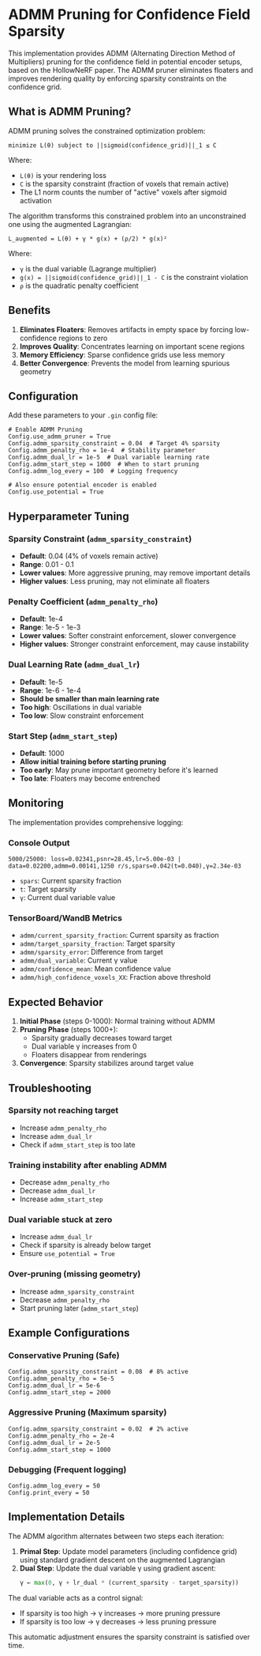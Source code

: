 # ADMM Pruning for Confidence Field Sparsity

This implementation provides ADMM (Alternating Direction Method of Multipliers) pruning for the confidence field in potential encoder setups, based on the HollowNeRF paper. The ADMM pruner eliminates floaters and improves rendering quality by enforcing sparsity constraints on the confidence grid.

## What is ADMM Pruning?

ADMM pruning solves the constrained optimization problem:

```
minimize L(θ) subject to ||sigmoid(confidence_grid)||_1 ≤ C
```

Where:
- `L(θ)` is your rendering loss
- `C` is the sparsity constraint (fraction of voxels that remain active)
- The L1 norm counts the number of "active" voxels after sigmoid activation

The algorithm transforms this constrained problem into an unconstrained one using the augmented Lagrangian:

```
L_augmented = L(θ) + γ * g(x) + (ρ/2) * g(x)²
```

Where:
- `γ` is the dual variable (Lagrange multiplier)
- `g(x) = ||sigmoid(confidence_grid)||_1 - C` is the constraint violation
- `ρ` is the quadratic penalty coefficient

## Benefits

1. **Eliminates Floaters**: Removes artifacts in empty space by forcing low-confidence regions to zero
2. **Improves Quality**: Concentrates learning on important scene regions
3. **Memory Efficiency**: Sparse confidence grids use less memory
4. **Better Convergence**: Prevents the model from learning spurious geometry

## Configuration

Add these parameters to your `.gin` config file:

```gin
# Enable ADMM Pruning
Config.use_admm_pruner = True
Config.admm_sparsity_constraint = 0.04  # Target 4% sparsity
Config.admm_penalty_rho = 1e-4  # Stability parameter
Config.admm_dual_lr = 1e-5  # Dual variable learning rate
Config.admm_start_step = 1000  # When to start pruning
Config.admm_log_every = 100  # Logging frequency

# Also ensure potential encoder is enabled
Config.use_potential = True
```

## Hyperparameter Tuning

### Sparsity Constraint (`admm_sparsity_constraint`)
- **Default**: 0.04 (4% of voxels remain active)
- **Range**: 0.01 - 0.1
- **Lower values**: More aggressive pruning, may remove important details
- **Higher values**: Less pruning, may not eliminate all floaters

### Penalty Coefficient (`admm_penalty_rho`)
- **Default**: 1e-4
- **Range**: 1e-5 - 1e-3
- **Lower values**: Softer constraint enforcement, slower convergence
- **Higher values**: Stronger constraint enforcement, may cause instability

### Dual Learning Rate (`admm_dual_lr`)
- **Default**: 1e-5
- **Range**: 1e-6 - 1e-4
- **Should be smaller than main learning rate**
- **Too high**: Oscillations in dual variable
- **Too low**: Slow constraint enforcement

### Start Step (`admm_start_step`)
- **Default**: 1000
- **Allow initial training before starting pruning**
- **Too early**: May prune important geometry before it's learned
- **Too late**: Floaters may become entrenched

## Monitoring

The implementation provides comprehensive logging:

### Console Output
```
5000/25000: loss=0.02341,psnr=28.45,lr=5.00e-03 | data=0.02200,admm=0.00141,1250 r/s,spars=0.042(t=0.040),γ=2.34e-03
```

- `spars`: Current sparsity fraction
- `t`: Target sparsity
- `γ`: Current dual variable value

### TensorBoard/WandB Metrics
- `admm/current_sparsity_fraction`: Current sparsity as fraction
- `admm/target_sparsity_fraction`: Target sparsity
- `admm/sparsity_error`: Difference from target
- `admm/dual_variable`: Current γ value
- `admm/confidence_mean`: Mean confidence value
- `admm/high_confidence_voxels_XX`: Fraction above threshold

## Expected Behavior

1. **Initial Phase** (steps 0-1000): Normal training without ADMM
2. **Pruning Phase** (steps 1000+): 
   - Sparsity gradually decreases toward target
   - Dual variable γ increases from 0
   - Floaters disappear from renderings
3. **Convergence**: Sparsity stabilizes around target value

## Troubleshooting

### Sparsity not reaching target
- Increase `admm_penalty_rho`
- Increase `admm_dual_lr`
- Check if `admm_start_step` is too late

### Training instability after enabling ADMM
- Decrease `admm_penalty_rho`
- Decrease `admm_dual_lr`
- Increase `admm_start_step`

### Dual variable stuck at zero
- Increase `admm_dual_lr`
- Check if sparsity is already below target
- Ensure `use_potential = True`

### Over-pruning (missing geometry)
- Increase `admm_sparsity_constraint`
- Decrease `admm_penalty_rho`
- Start pruning later (`admm_start_step`)

## Example Configurations

### Conservative Pruning (Safe)
```gin
Config.admm_sparsity_constraint = 0.08  # 8% active
Config.admm_penalty_rho = 5e-5
Config.admm_dual_lr = 5e-6
Config.admm_start_step = 2000
```

### Aggressive Pruning (Maximum sparsity)
```gin
Config.admm_sparsity_constraint = 0.02  # 2% active
Config.admm_penalty_rho = 2e-4
Config.admm_dual_lr = 2e-5
Config.admm_start_step = 1000
```

### Debugging (Frequent logging)
```gin
Config.admm_log_every = 50
Config.print_every = 50
```

## Implementation Details

The ADMM algorithm alternates between two steps each iteration:

1. **Primal Step**: Update model parameters (including confidence grid) using standard gradient descent on the augmented Lagrangian
2. **Dual Step**: Update the dual variable γ using gradient ascent:
   ```python
   γ ← max(0, γ + lr_dual * (current_sparsity - target_sparsity))
   ```

The dual variable acts as a control signal:
- If sparsity is too high → γ increases → more pruning pressure
- If sparsity is too low → γ decreases → less pruning pressure

This automatic adjustment ensures the sparsity constraint is satisfied over time. 